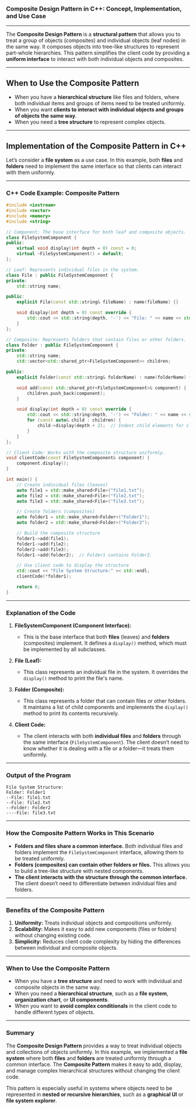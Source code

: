 ### **Composite Design Pattern in C++: Concept, Implementation, and Use Case**

---

The **Composite Design Pattern** is a **structural pattern** that allows you to treat a group of objects (composites) and individual objects (leaf nodes) in the same way. It composes objects into tree-like structures to represent part-whole hierarchies. This pattern simplifies the client code by providing a **uniform interface** to interact with both individual objects and composites.

---

## **When to Use the Composite Pattern**

- When you have a **hierarchical structure** like files and folders, where both individual items and groups of items need to be treated uniformly.
- When you want **clients to interact with individual objects and groups of objects the same way**.
- When you need a **tree structure** to represent complex objects.

---

## **Implementation of the Composite Pattern in C++**

Let’s consider a **file system** as a use case. In this example, both **files** and **folders** need to implement the same interface so that clients can interact with them uniformly.

---

### **C++ Code Example: Composite Pattern**

```cpp
#include <iostream>
#include <vector>
#include <memory>
#include <string>

// Component: The base interface for both leaf and composite objects.
class FileSystemComponent {
public:
    virtual void display(int depth = 0) const = 0;
    virtual ~FileSystemComponent() = default;
};

// Leaf: Represents individual files in the system.
class File : public FileSystemComponent {
private:
    std::string name;

public:
    explicit File(const std::string& fileName) : name(fileName) {}

    void display(int depth = 0) const override {
        std::cout << std::string(depth, '-') << "File: " << name << std::endl;
    }
};

// Composite: Represents folders that contain files or other folders.
class Folder : public FileSystemComponent {
private:
    std::string name;
    std::vector<std::shared_ptr<FileSystemComponent>> children;

public:
    explicit Folder(const std::string& folderName) : name(folderName) {}

    void add(const std::shared_ptr<FileSystemComponent>& component) {
        children.push_back(component);
    }

    void display(int depth = 0) const override {
        std::cout << std::string(depth, '-') << "Folder: " << name << std::endl;
        for (const auto& child : children) {
            child->display(depth + 2);  // Indent child elements for clarity.
        }
    }
};

// Client Code: Works with the composite structure uniformly.
void clientCode(const FileSystemComponent& component) {
    component.display();
}

int main() {
    // Create individual files (leaves)
    auto file1 = std::make_shared<File>("file1.txt");
    auto file2 = std::make_shared<File>("file2.txt");
    auto file3 = std::make_shared<File>("file3.txt");

    // Create folders (composites)
    auto folder1 = std::make_shared<Folder>("Folder1");
    auto folder2 = std::make_shared<Folder>("Folder2");

    // Build the composite structure
    folder1->add(file1);
    folder1->add(file2);
    folder2->add(file3);
    folder1->add(folder2);  // Folder1 contains Folder2.

    // Use client code to display the structure
    std::cout << "File System Structure:" << std::endl;
    clientCode(*folder1);

    return 0;
}
```

---

### **Explanation of the Code**

1. **FileSystemComponent (Component Interface):**  
   - This is the base interface that both **files** (leaves) and **folders** (composites) implement. It defines a `display()` method, which must be implemented by all subclasses.

2. **File (Leaf):**  
   - This class represents an individual file in the system. It overrides the `display()` method to print the file's name.

3. **Folder (Composite):**  
   - This class represents a folder that can contain files or other folders. It maintains a list of child components and implements the `display()` method to print its contents recursively.

4. **Client Code:**  
   - The client interacts with both **individual files** and **folders** through the same interface (`FileSystemComponent`). The client doesn’t need to know whether it is dealing with a file or a folder—it treats them uniformly.

---

### **Output of the Program**

```
File System Structure:
Folder: Folder1
--File: file1.txt
--File: file2.txt
--Folder: Folder2
----File: file3.txt
```

---

### **How the Composite Pattern Works in This Scenario**

- **Folders and files share a common interface.** Both individual files and folders implement the `FileSystemComponent` interface, allowing them to be treated uniformly.
- **Folders (composites) can contain other folders or files.** This allows you to build a tree-like structure with nested components.
- **The client interacts with the structure through the common interface.** The client doesn’t need to differentiate between individual files and folders.

---

### **Benefits of the Composite Pattern**

1. **Uniformity:** Treats individual objects and compositions uniformly.
2. **Scalability:** Makes it easy to add new components (files or folders) without changing existing code.
3. **Simplicity:** Reduces client code complexity by hiding the differences between individual and composite objects.

---

### **When to Use the Composite Pattern**

- When you have a **tree structure** and need to work with individual and composite objects in the same way.
- When you need a **hierarchical structure**, such as a **file system**, **organization chart**, or **UI components**.
- When you want to **avoid complex conditionals** in the client code to handle different types of objects.

---

### **Summary**

The **Composite Design Pattern** provides a way to treat individual objects and collections of objects uniformly. In this example, we implemented a **file system** where both **files** and **folders** are treated uniformly through a common interface. The **Composite Pattern** makes it easy to add, display, and manage complex hierarchical structures without changing the client code.

This pattern is especially useful in systems where objects need to be represented in **nested or recursive hierarchies**, such as a **graphical UI** or **file system explorer**.